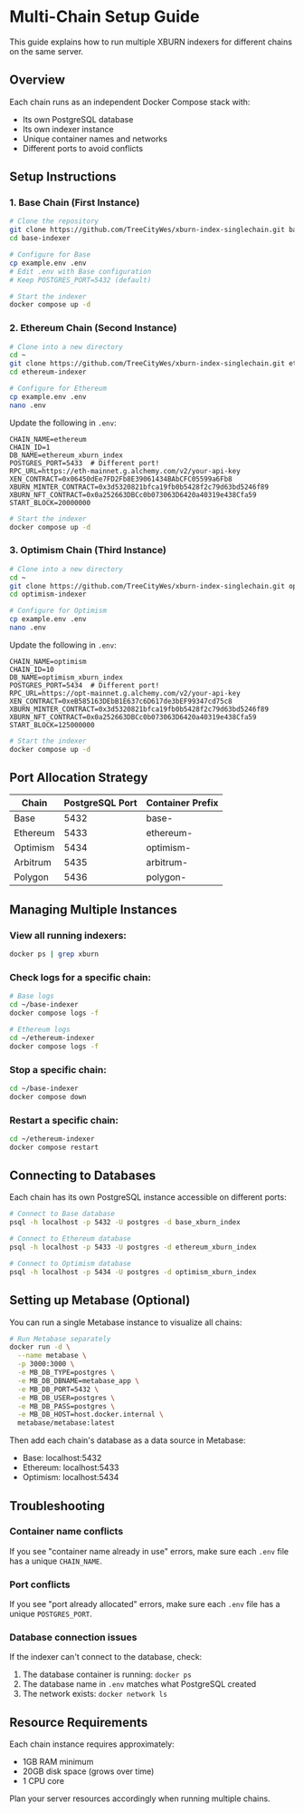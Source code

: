 # Multi-Chain Setup Guide

This guide explains how to run multiple XBURN indexers for different chains on the same server.

## Overview

Each chain runs as an independent Docker Compose stack with:
- Its own PostgreSQL database
- Its own indexer instance
- Unique container names and networks
- Different ports to avoid conflicts

## Setup Instructions

### 1. Base Chain (First Instance)

```bash
# Clone the repository
git clone https://github.com/TreeCityWes/xburn-index-singlechain.git base-indexer
cd base-indexer

# Configure for Base
cp example.env .env
# Edit .env with Base configuration
# Keep POSTGRES_PORT=5432 (default)

# Start the indexer
docker compose up -d
```

### 2. Ethereum Chain (Second Instance)

```bash
# Clone into a new directory
cd ~
git clone https://github.com/TreeCityWes/xburn-index-singlechain.git ethereum-indexer
cd ethereum-indexer

# Configure for Ethereum
cp example.env .env
nano .env
```

Update the following in `.env`:
```env
CHAIN_NAME=ethereum
CHAIN_ID=1
DB_NAME=ethereum_xburn_index
POSTGRES_PORT=5433  # Different port!
RPC_URL=https://eth-mainnet.g.alchemy.com/v2/your-api-key
XEN_CONTRACT=0x06450dEe7FD2Fb8E39061434BAbCFC05599a6Fb8
XBURN_MINTER_CONTRACT=0x3d5320821bfca19fb0b5428f2c79d63bd5246f89
XBURN_NFT_CONTRACT=0x0a252663DBCc0b073063D6420a40319e438Cfa59
START_BLOCK=20000000
```

```bash
# Start the indexer
docker compose up -d
```

### 3. Optimism Chain (Third Instance)

```bash
# Clone into a new directory
cd ~
git clone https://github.com/TreeCityWes/xburn-index-singlechain.git optimism-indexer
cd optimism-indexer

# Configure for Optimism
cp example.env .env
nano .env
```

Update the following in `.env`:
```env
CHAIN_NAME=optimism
CHAIN_ID=10
DB_NAME=optimism_xburn_index
POSTGRES_PORT=5434  # Different port!
RPC_URL=https://opt-mainnet.g.alchemy.com/v2/your-api-key
XEN_CONTRACT=0xeB585163DEbB1E637c6D617de3bEF99347cd75c8
XBURN_MINTER_CONTRACT=0x3d5320821bfca19fb0b5428f2c79d63bd5246f89
XBURN_NFT_CONTRACT=0x0a252663DBCc0b073063D6420a40319e438Cfa59
START_BLOCK=125000000
```

```bash
# Start the indexer
docker compose up -d
```

## Port Allocation Strategy

| Chain     | PostgreSQL Port | Container Prefix |
|-----------|----------------|------------------|
| Base      | 5432           | base-            |
| Ethereum  | 5433           | ethereum-        |
| Optimism  | 5434           | optimism-        |
| Arbitrum  | 5435           | arbitrum-        |
| Polygon   | 5436           | polygon-         |

## Managing Multiple Instances

### View all running indexers:
```bash
docker ps | grep xburn
```

### Check logs for a specific chain:
```bash
# Base logs
cd ~/base-indexer
docker compose logs -f

# Ethereum logs
cd ~/ethereum-indexer
docker compose logs -f
```

### Stop a specific chain:
```bash
cd ~/base-indexer
docker compose down
```

### Restart a specific chain:
```bash
cd ~/ethereum-indexer
docker compose restart
```

## Connecting to Databases

Each chain has its own PostgreSQL instance accessible on different ports:

```bash
# Connect to Base database
psql -h localhost -p 5432 -U postgres -d base_xburn_index

# Connect to Ethereum database
psql -h localhost -p 5433 -U postgres -d ethereum_xburn_index

# Connect to Optimism database
psql -h localhost -p 5434 -U postgres -d optimism_xburn_index
```

## Setting up Metabase (Optional)

You can run a single Metabase instance to visualize all chains:

```bash
# Run Metabase separately
docker run -d \
  --name metabase \
  -p 3000:3000 \
  -e MB_DB_TYPE=postgres \
  -e MB_DB_DBNAME=metabase_app \
  -e MB_DB_PORT=5432 \
  -e MB_DB_USER=postgres \
  -e MB_DB_PASS=postgres \
  -e MB_DB_HOST=host.docker.internal \
  metabase/metabase:latest
```

Then add each chain's database as a data source in Metabase:
- Base: localhost:5432
- Ethereum: localhost:5433
- Optimism: localhost:5434

## Troubleshooting

### Container name conflicts
If you see "container name already in use" errors, make sure each `.env` file has a unique `CHAIN_NAME`.

### Port conflicts
If you see "port already allocated" errors, make sure each `.env` file has a unique `POSTGRES_PORT`.

### Database connection issues
If the indexer can't connect to the database, check:
1. The database container is running: `docker ps`
2. The database name in `.env` matches what PostgreSQL created
3. The network exists: `docker network ls`

## Resource Requirements

Each chain instance requires approximately:
- 1GB RAM minimum
- 20GB disk space (grows over time)
- 1 CPU core

Plan your server resources accordingly when running multiple chains. 